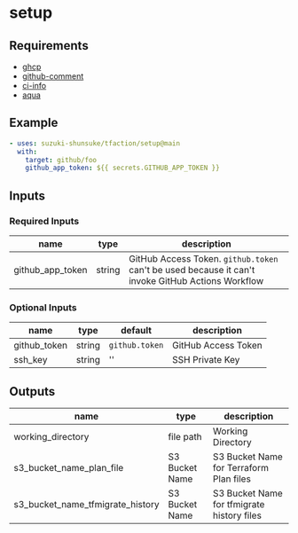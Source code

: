 # setup

## Requirements

* [ghcp](https://github.com/int128/ghcp)
* [github-comment](https://github.com/suzuki-shunsuke/github-comment)
* [ci-info](https://github.com/suzuki-shunsuke/ci-info)
* [aqua](https://aquaproj.github.io/)

## Example

```yaml
- uses: suzuki-shunsuke/tfaction/setup@main
  with:
    target: github/foo
    github_app_token: ${{ secrets.GITHUB_APP_TOKEN }}
```

## Inputs

### Required Inputs

name | type | description
--- | --- | ---
github_app_token | string | GitHub Access Token. `github.token` can't be used because it can't invoke GitHub Actions Workflow

### Optional Inputs

name | type | default | description
--- | --- | --- | ---
github_token | string | `github.token` | GitHub Access Token
ssh_key | string | '' | SSH Private Key

## Outputs

name | type | description
--- | --- | ---
working_directory | file path | Working Directory
s3_bucket_name_plan_file | S3 Bucket Name | S3 Bucket Name for Terraform Plan files
s3_bucket_name_tfmigrate_history | S3 Bucket Name | S3 Bucket Name for tfmigrate history files
